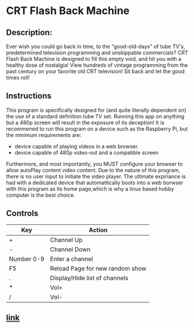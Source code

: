 # CRT Flash Back Machine
## Description:  


Ever wish you could go back in time, to the "good-old-days" of tube TV's, predetermined television programming and unskippable commercials? CRT Flash Back Machine is designed to fill this empty void, and hit you with a healthy dose of nostalgia! View hundreds of vintage programming from the past century on your favorite old CRT television! Sit back and let the good times roll!

## Instructions
This program is specifically designed for (and quite literally dependent on) the use of a standard definition tube TV set. Running this app on anything but a 480p screen will result in the exposure of its deception! It is recommened to run this program on a device such as the Raspberry Pi, but the minimum requirements are:

- device capable of playing videos in a web browser.
- device capable of 480p video-out and a compatible screen

Furthermore, and most importantly, you MUST configure your browser to allow autoPlay content video content. Due to the nature of this program, there is no user input to initiate the video player. The ultimate expiriance is had with a dedicated device that automattically boots into a web borwser with this program as its home page,which is why a linux based hobby computer is the best choice.

## Controls
| Key  |Action   |
| ------------ | ------------ |
|  + |   Channel Up |
|  - |  Channel Down  |
| Number 0-9  |  Enter a channel  |
|  F5 | Reload Page for new random show  |
|  . | Display/Hide list of channels  |
|  *    |Vol+|
|  /   |Vol-|





## [link](https://chriskurz098.github.io/80sGameshowPlayer/)
